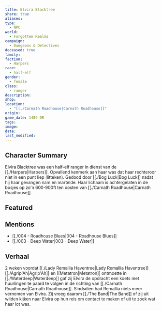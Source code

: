 ```yaml
---
title: Elvira Blacktree
share: true
aliases: 
type:
  - NPC
world:
  - Forgotten Realms
campaign:
  - Dungeons & Detectives
deceased: true
family: 
faction:
  - Harpers
race:
  - half-elf
gender:
  - female
class:
  - ranger
description: 
shop: 
location:
  - "[[./Carnath Roadhouse|Carnath Roadhouse]]"
origin: 
game_date: 1489 DR
tags: 
image: 
date: 
last_modified: 
---
```

## Character Summary
Elvira Blacktree was een half-elf ranger in dienst van de [[./Harpers|Harpers]]. Opvallend kenmerk aan haar was dat haar rechteroor niet in een punt liep (litteken). Gedood door [[./Bog Luck|Bog Luck]] nadat hij haar gevangen nam en martelde. Haar lichaam is achtergelaten in de bosjes op zo'n 600-900ft ten oosten van [[./Carnath Roadhouse|Carnath Roadhouse]].

## Featured

## Mentions
- [[./004 - Roadhouse Blues|004 - Roadhouse Blues]]
- [[./003 - Deep Water|003 - Deep Water]]

## Verhaal
2 weken voordat [[./Lady Remallia Haventree|Lady Remallia Haventree]] [[./Agrip'Ah|Agrip'Ah]] en [[Metatron|Metatron]] ontmoette in [[./Waterdeep|Waterdeep]] gaf zij Elvira de opdracht een koets met huurlingen te paard te volgen in de richting van [[./Carnath Roadhouse|Carnath Roadhouse]]. Sindsdien had Remallia niets meer vernomen van Elvira. Zij vroeg daarom [[./The Band|The Band]] of zij uit wilden kijken naar Elvira op hun reis om contact te maken of uit te zoek wat haar lot was.
